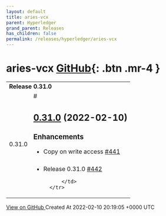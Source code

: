 ```yaml
---
layout: default
title: aries-vcx
parent: Hyperledger
grand_parent: Releases
has_children: false
permalink: /releases/hyperledger/aries-vcx
---
```


# aries-vcx <span class="fs-3 right-align">[GitHub](https://github.com/hyperledger/aries-vcx){: .btn .mr-4 }</span>


<div>
    <table>
        <tr>
            <td colspan="2">
                <b>
                    Release 0.31.0
                </b>
            </td>
        </tr>
        <tr>
            <td>
                <span class="chip">
                    0.31.0
                </span>
            </td>
            <td>
                #

## [0.31.0](https://github.com/hyperledger/aries-vcx/tree/0.31.0) (2022-02-10)

### Enhancements

- Copy on write access [\#441](https://github.com/hyperledger/aries-vcx/pull/441)

###

- Release 0.31.0 [\#442](https://github.com/hyperledger/aries-vcx/pull/442)




            </td>
        </tr>
    </table>
    <a href="https://github.com/hyperledger/aries-vcx/releases/tag/0.31.0" class=".btn">
        View on GitHub
    </a>
    <span class="right-align">
        Created At 2022-02-10 20:19:05 +0000 UTC
    </span>
</div>

